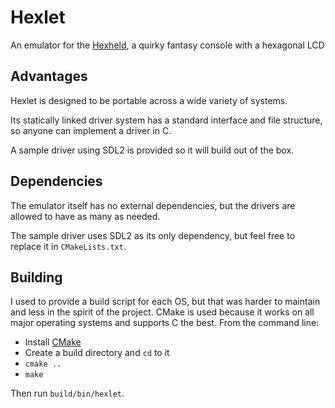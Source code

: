 # Hexlet

An emulator for the [Hexheld](https://github.com/Hexheld), a quirky fantasy console with a hexagonal LCD

## Advantages
Hexlet is designed to be portable across a wide variety of systems. 

Its statically linked driver system has a standard interface and file structure, so anyone can implement a driver in C.

A sample driver using SDL2 is provided so it will build out of the box.

## Dependencies
The emulator itself has no external dependencies, but the drivers are allowed to have as many as needed.

The sample driver uses SDL2 as its only dependency, but feel free to replace it in `CMakeLists.txt`.

## Building
I used to provide a build script for each OS, but that was harder to maintain and less in the spirit of the project.
CMake is used because it works on all major operating systems and supports C the best.
From the command line:

- Install [CMake](https://cmake.org/)
- Create a build directory and `cd` to it
- `cmake ..`
- `make`

Then run `build/bin/hexlet`.